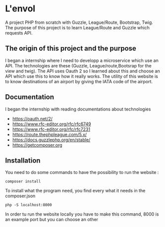 # L'envol
A project PHP from scratch with Guzzle, League/Route, Bootstrap, Twig.
The purpose of this project is to learn League/Route and Guzzle which requests API.

## The origin of this project and the purpose

I began a internship where I need to developp a microservice which use an API. The technologies are these (Guzzle, League/route,Bootsrap for the view and twig). The API uses Oauth 2 so I learned about this and choose an API which use this to know how it really works.
The utility of this website is to know destinations of an airport by giving the IATA code of the airport.

## Documentation 
I began the internship with reading documentations about technologies 
- https://oauth.net/2/
- https://www.rfc-editor.org/rfc/rfc6749
- https://www.rfc-editor.org/rfc/rfc7231
- https://route.thephpleague.com/5.x/
- https://docs.guzzlephp.org/en/stable/
- https://getcomposer.org

## Installation
You need to do some commands to have the possibility to run the website :

`composer install`

To install what the program need, you find every what it needs in the composer.json

`php -S localhost:8000`

In order tu run the website locally you have to make this command, 8000 is an example port but you can choose an other
